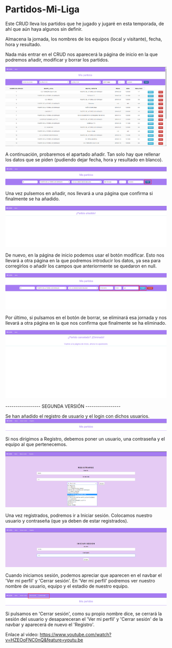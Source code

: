 # Partidos-Mi-Liga
Este CRUD lleva los partidos que he jugado y jugaré en esta temporada, de ahí que aún haya algunos sin definir.

Almacena la jornada, los nombres de los equipos (local y visitante), fecha, hora y resultado.

Nada más entrar en el CRUD nos aparecerá la página de inicio en la que podremos añadir, modificar y borrar los partidos.

![alt text](https://github.com/lauradelpino24/Partidos-Mi-Liga/blob/master/images/index.png)

A continuación, probaremos el apartado añadir. Tan solo hay que rellenar los datos que se piden (pudiendo dejar fecha, hora y resultado en blanco).

![alt text](https://github.com/lauradelpino24/Partidos-Mi-Liga/blob/master/images/add.png)

Una vez pulsemos en añadir, nos llevará a una página que confirma si finalmente se ha añadido.

![alt text](https://github.com/lauradelpino24/Partidos-Mi-Liga/blob/master/images/addok.png)

De nuevo, en la página de inicio podemos usar el botón modificar. Esto nos llevará a otra página en la que podremos introducir los datos, ya sea para corregirlos o añadir los campos que anteriormente se quedaron en null.

![alt text](https://github.com/lauradelpino24/Partidos-Mi-Liga/blob/master/images/modify.png)

Por último, si pulsamos en el botón de borrar, se eliminará esa jornada y nos llevará a otra página en la que nos confirma que finalmente se ha eliminado.

![alt text](https://github.com/lauradelpino24/Partidos-Mi-Liga/blob/master/images/delete.png)

----------------- SEGUNDA VERSIÓN -----------------

Se han añadido el registro de usuario y el login con dichos usuarios.
![alt text](https://github.com/lauradelpino24/Partidos-Mi-Liga/blob/master/images/new-navbar.png)

Si nos dirigimos a Registro, debemos poner un usuario, una contraseña y el equipo al que pertenecemos.

![alt text](https://github.com/lauradelpino24/Partidos-Mi-Liga/blob/master/images/registro.png)

Una vez registrados, podremos ir a Iniciar sesión. Colocamos nuestro usuario y contraseña (que ya deben de estar registrados).

![alt text](https://github.com/lauradelpino24/Partidos-Mi-Liga/blob/master/images/login.png)

Cuando iniciamos sesión, podemos apreciar que aparecen en el navbar el 'Ver mi perfil' y 'Cerrar sesión'.
En 'Ver mi perfil' podremos ver nuestro nombre de usuario, equipo y el estadio de nuestro equipo.

![alt text](https://github.com/lauradelpino24/Partidos-Mi-Liga/blob/master/images/navbar2.png)

Si pulsamos en 'Cerrar sesión', como su propio nombre dice, se cerrará la sesión del usuario y desapareceran el 'Ver mi perfil' y 'Cerrar sesión' de la navbar y aparecerá de nuevo el 'Registro'.


Enlace al video: https://www.youtube.com/watch?v=HZEOoFNC0nQ&feature=youtu.be
